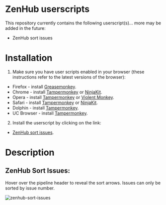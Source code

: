 # ZenHub userscripts

This repository currently contains the following userscript(s)... more may be added in the future:

* ZenHub sort issues

# Installation

1. Make sure you have user scripts enabled in your browser (these instructions refer to the latest versions of the browser):

  * Firefox - install [Greasemonkey](https://addons.mozilla.org/en-US/firefox/addon/greasemonkey/).
  * Chrome - install [Tampermonkey](https://tampermonkey.net/?ext=dhdg&browser=chrome) or [NinjaKit](https://chrome.google.com/webstore/detail/gpbepnljaakggeobkclonlkhbdgccfek).
  * Opera - install [Tampermonkey](https://tampermonkey.net/?ext=dhdg&browser=opera) or [Violent Monkey](https://addons.opera.com/en/extensions/details/violent-monkey/).
  * Safari - install [Tampermonkey](https://tampermonkey.net/?ext=dhdg&browser=safari) or [NinjaKit](http://ss-o.net/safari/extension/NinjaKit.safariextz).
  * Dolphin - install [Tampermonkey](https://tampermonkey.net/?ext=dhdg&browser=dolphin).
  * UC Browser - install [Tampermonkey](https://tampermonkey.net/?ext=dhdg&browser=ucweb).

2. Install the userscript by clicking on the link:

* [ZenHub sort issues](https://raw.githubusercontent.com/Mottie/ZenHub-userscripts/master/zenhub-sort-issues.user.js).

# Description

## ZenHub Sort Issues:

Hover over the pipeline header to reveal the sort arrows. Issues can only be sorted by issue number.

![zenhub-sort-issues](https://cloud.githubusercontent.com/assets/136959/13900020/3d5e1c94-edca-11e5-821e-c9665a66458f.gif)
